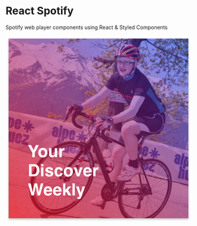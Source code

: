 # React Spotify

Spotify web player components using React & Styled Components

![Cover Component](/cover.png "Cover component")
